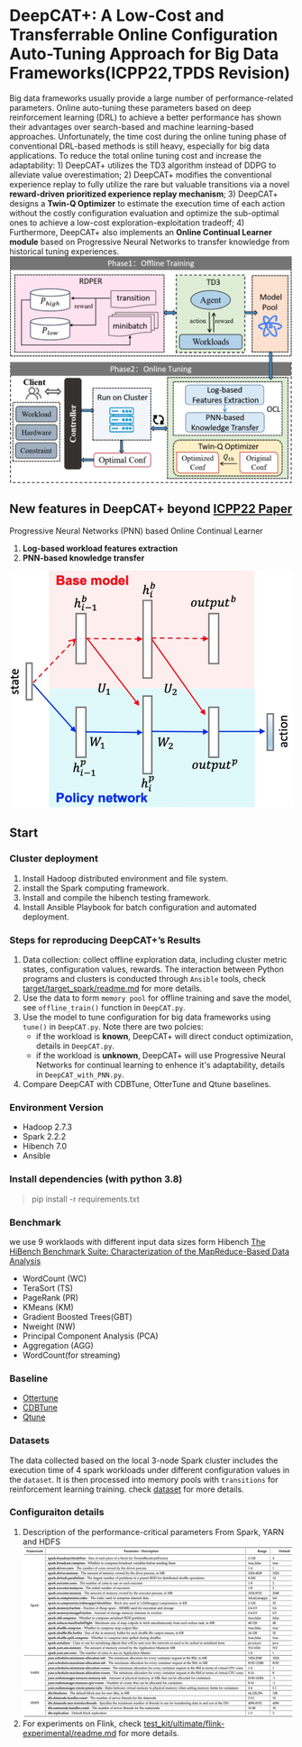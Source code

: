 # DeepCAT+: A Low-Cost and Transferrable Online Configuration Auto-Tuning Approach for Big Data Frameworks(ICPP22,TPDS Revision)
Big data frameworks usually provide a large number of performance-related parameters. Online auto-tuning these parameters based on deep reinforcement learning (DRL) to achieve a better performance has shown their advantages over search-based and machine learning-based approaches. Unfortunately, the time cost during the online tuning phase of conventional DRL-based methods is still heavy, especially for big data applications. To reduce the total online tuning cost and increase the adaptability: 1) DeepCAT+ utilizes the TD3 algorithm instead of DDPG to alleviate value overestimation; 2) DeepCAT+ modifies the conventional experience replay to fully utilize the rare but valuable transitions via a novel **reward-driven prioritized experience replay mechanism**; 3) DeepCAT+ designs a **Twin-Q Optimizer** to estimate the execution time of each action without the costly configuration evaluation and optimize the sub-optimal ones to achieve a low-cost exploration-exploitation tradeoff; 4) Furthermore, DeepCAT+ also implements an **Online Continual Learner module** based on Progressive Neural Networks to transfer knowledge from historical tuning experiences. 
![system overview](https://github.com/wiluen/DeepCAT/blob/main/fig/overview.jpg)

## New features in DeepCAT+ beyond [ICPP22 Paper](https://dl.acm.org/doi/abs/10.1145/3545008.3545018)
Progressive Neural Networks (PNN) based Online Continual Learner
1. **Log-based workload features extraction** 
2. **PNN-based knowledge transfer**
   
![pnn](https://github.com/wiluen/DeepCAT/blob/main/fig/pnn.jpg)

## Start
### Cluster deployment
1. Install Hadoop distributed environment and file system.
2. install the Spark computing framework.
3. Install and compile the hibench testing framework.
4. Install Ansible Playbook for batch configuration and automated deployment.

### Steps for reproducing DeepCAT+’s Results
1. Data collection: collect offline exploration data, including cluster metric states, configuration values, rewards. The interaction between Python programs and clusters is conducted through `Ansible` tools, check [target/target_spark/readme.md](https://github.com/wiluen/DeepCAT/blob/main/target/target_spark/readme.md) for more details.
2. Use the data to form `memory pool` for offline training and save the model, see `offline_train()` function in `DeepCAT.py`.
3. Use the model to tune configuration for big data frameworks using `tune()` in `DeepCAT.py`. Note there are two polcies:
   - if the workload is **known**, DeepCAT+ will direct conduct optimization, details in `DeepCAT.py`.
   - if the workload is **unknown**, DeepCAT+ will use Progressive Neural Networks for continual learning to enhence it's adaptability, details in `DeepCAT_with_PNN.py`.
4. Compare DeepCAT with CDBTune, OtterTune and Qtune baselines.
   
### Environment Version
- Hadoop 2.7.3
- Spark 2.2.2
- Hibench 7.0
- Ansible

### Install dependencies (with python 3.8)
> pip install -r requirements.txt

### Benchmark
we use 9 worklaods with different input data sizes form Hibench [The HiBench Benchmark Suite: Characterization of the MapReduce-Based Data Analysis](https://www.spec.org/sources/cloudiaas2018/sources/hibench/HiBench/WISS10_conf_full_011.pdf)
- WordCount (WC)
- TeraSort (TS)
- PageRank (PR)
- KMeans (KM)
- Gradient Boosted Trees(GBT)
- Nweight (NW)
- Principal Component Analysis (PCA)
- Aggregation (AGG)
- WordCount(for streaming)

### Baseline
- [Ottertune](https://dl.acm.org/doi/abs/10.1145/3035918.3064029)
- [CDBTune](https://dl.acm.org/doi/abs/10.1145/3299869.3300085)
- [Qtune](https://dl.acm.org/doi/abs/10.14778/3352063.3352129)

### Datasets
The data collected based on the local 3-node Spark cluster includes the execution time of 4 spark workloads under different configuration values in the `dataset`. It is then processed into memory pools with `transitions` for reinforcement learning training. check [dataset](https://github.com/wiluen/DeepCAT/tree/main/dataset) for more details. 

### Configuraiton details
1. Description of the performance-critical parameters From Spark, YARN and HDFS
![Description of the performance-critical parameters From Spark, YARN and HDFS](https://github.com/wiluen/DeepCAT/blob/main/fig/sparkconf.jpg)
2. For experiments on Flink, check [test_kit/ultimate/flink-experimental/readme.md](https://github.com/wiluen/DeepCAT/blob/main/test_kit/ultimate/flink-experimental/readme.md) for more details.
